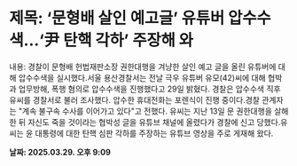 # **제목: ‘문형배 살인 예고글’ 유튜버 압수수색…‘尹 탄핵 각하’ 주장해 와**

  내용: 경찰이 문형배 헌법재판소장 권한대행을 겨냥한 살인 예고 글을 올린 유튜버에 대해 압수수색을 실시했다.서울 용산경찰서는 전날 극우 유튜버 유모(42)씨에 대해 협박과 업무방해, 폭행 혐의로 압수수색을 진행했다고 29일 밝혔다. 경찰은 압수수색 직후 유씨를 경찰서로 불러 조사했다. 압수한 휴대전화는 포렌식이 진행 중이다.경찰 관계자는 "계속 불구속 수사를 이어가고 있다"고 전했다. 유씨는 지난 13일 문 권한대행을 살해한 뒤 자신도 죽을 것이라는 협박성 글을 유튜브 채널에 올렸다가 경찰에 신고 당했다.유씨는 윤 대통령에 대한 탄핵 심판 각하를 주장하는 유튜브 영상을 주로 게재해 왔다.

  **날짜: 2025.03.29. 오후 9:09**